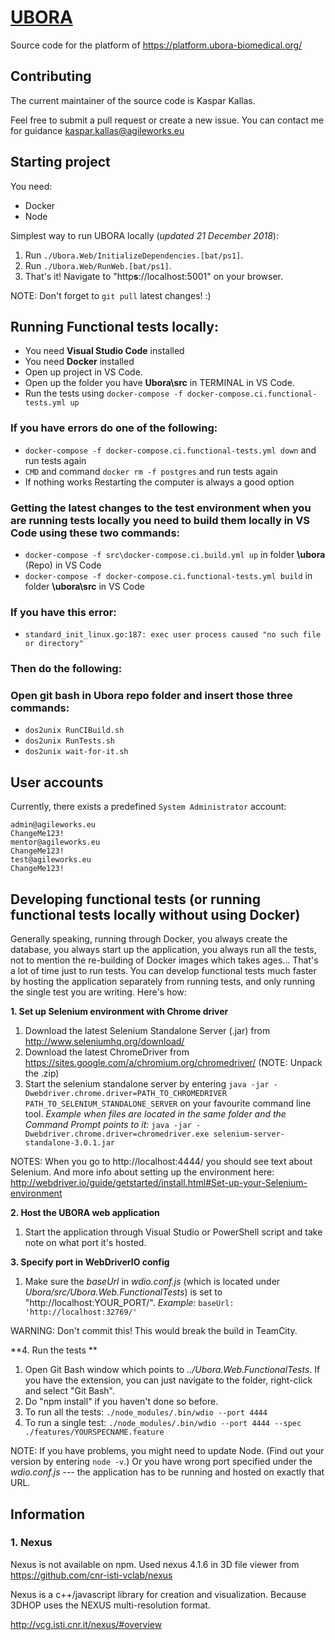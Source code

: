 # [UBORA](http://ubora-biomedical.org/) #

Source code for the platform of https://platform.ubora-biomedical.org/

## Contributing

The current maintainer of the source code is Kaspar Kallas.

Feel free to submit a pull request or create a new issue. You can contact me for guidance kaspar.kallas@agileworks.eu

## Starting project
You need:

* Docker
* Node

Simplest way to run UBORA locally (_updated 21 December 2018_):

 1. Run `./Ubora.Web/InitializeDependencies.[bat/ps1]`.
 2. Run `./Ubora.Web/RunWeb.[bat/ps1]`.
 3. That's it! Navigate to "http**s**://localhost:5001" on your browser.

NOTE: Don't forget to `git pull` latest changes! :)

## Running Functional tests locally: ##
* You need **Visual Studio Code** installed
* You need **Docker** installed
 * Open up project in VS Code.
 * Open up the folder you have **Ubora\src** in TERMINAL in VS Code.
 * Run the tests using `docker-compose -f docker-compose.ci.functional-tests.yml up`
### If you have errors do one of the following:
 * `docker-compose -f docker-compose.ci.functional-tests.yml down` and run tests again
 * `CMD` and command `docker rm -f postgres` and run tests again
 * If nothing works Restarting the computer is always a good option
### Getting the latest changes to the test environment when you are running tests locally you need to build them locally in VS Code using these two commands:
 * `docker-compose -f src\docker-compose.ci.build.yml up` in folder **\ubora** (Repo) in VS Code
 * `docker-compose -f docker-compose.ci.functional-tests.yml build` in folder **\ubora\src** in VS Code
### If you have this error: 
 * `standard_init_linux.go:187: exec user process caused "no such file or directory"`
### Then do the following:
### Open git bash in Ubora repo folder and insert those three commands:
 * `dos2unix RunCIBuild.sh`
 * `dos2unix RunTests.sh`
 * `dos2unix wait-for-it.sh`

## User accounts
Currently, there exists a predefined `System Administrator` account:  
```
admin@agileworks.eu
ChangeMe123!
mentor@agileworks.eu
ChangeMe123!
test@agileworks.eu
ChangeMe123!
```

## Developing functional tests (or running functional tests locally without using Docker)
Generally speaking, running through Docker, you always create the database, you always start up the application, you always run all the tests, not to mention the re-building of Docker images which takes ages... That's a lot of time just to run tests. You can develop functional tests much faster by hosting the application separately from running tests, and only running the single test you are writing. Here's how:

**1. Set up Selenium environment with Chrome driver**

1. Download the latest Selenium Standalone Server (.jar) from http://www.seleniumhq.org/download/
2. Download the latest ChromeDriver from https://sites.google.com/a/chromium.org/chromedriver/ (NOTE: Unpack the .zip)
3. Start the selenium standalone server by entering `java -jar -Dwebdriver.chrome.driver=PATH_TO_CHROMEDRIVER PATH_TO_SELENIUM_STANDALONE_SERVER` on your favourite command line tool. 
_Example when files are located in the same folder and the Command Prompt points to it:_ `java -jar -Dwebdriver.chrome.driver=chromedriver.exe selenium-server-standalone-3.0.1.jar`

NOTES: When you go to http://localhost:4444/ you should see text about Selenium. And more info about setting up the environment here: http://webdriver.io/guide/getstarted/install.html#Set-up-your-Selenium-environment

**2. Host the UBORA web application**

1. Start the application through Visual Studio or PowerShell script and take note on what port it's hosted.

**3. Specify port in WebDriverIO config**

 1. Make sure the _baseUrl_ in _wdio.conf.js_ (which is located under _Ubora/src/Ubora.Web.FunctionalTests_) is set to "http://localhost:YOUR_PORT/". _Example:_ `baseUrl: 'http://localhost:32769/'`

WARNING: Don't commit this! This would break the build in TeamCity.

**4. Run the tests **

1. Open Git Bash window which points to _../Ubora.Web.FunctionalTests_. If you have the extension, you can just navigate to the folder, right-click and select "Git Bash".
2. Do "npm install" if you haven't done so before.
3. To run all the tests: `./node_modules/.bin/wdio --port 4444`
4. To run a single test: `./node_modules/.bin/wdio --port 4444 --spec ./features/YOURSPECNAME.feature`

NOTE: If you have problems, you might need to update Node. (Find out your version by entering `node -v`.) Or you have wrong port specified under the _wdio.conf.js_ --- the application has to be running and hosted on exactly that URL.


## Information
### 1. Nexus
 
 Nexus is not available on npm.
 Used nexus 4.1.6 in 3D file viewer from https://github.com/cnr-isti-vclab/nexus

Nexus is a c++/javascript library for creation and visualization. Because 3DHOP uses the NEXUS multi-resolution format.

http://vcg.isti.cnr.it/nexus/#overview

